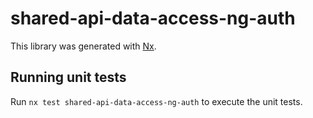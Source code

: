 # shared-api-data-access-ng-auth

This library was generated with [Nx](https://nx.dev).

## Running unit tests

Run `nx test shared-api-data-access-ng-auth` to execute the unit tests.
